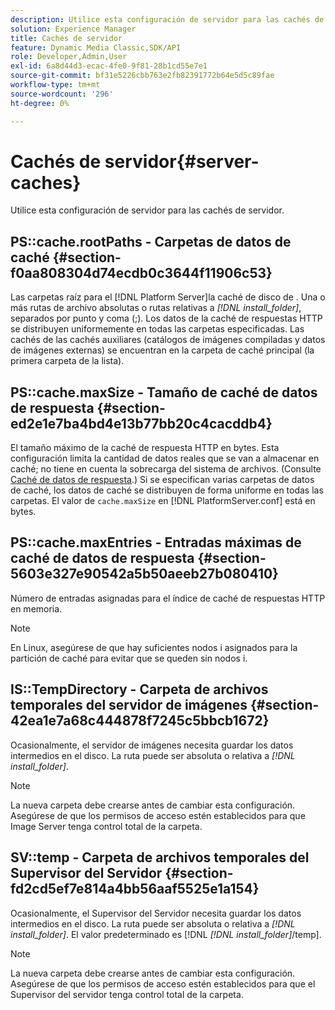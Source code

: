 ```yaml
---
description: Utilice esta configuración de servidor para las cachés de servidor.
solution: Experience Manager
title: Cachés de servidor
feature: Dynamic Media Classic,SDK/API
role: Developer,Admin,User
exl-id: 6a8d44d3-ecac-4fe0-9f81-28b1cd55e7e1
source-git-commit: bf31e5226cbb763e2fb82391772b64e5d5c89fae
workflow-type: tm+mt
source-wordcount: '296'
ht-degree: 0%

---
```


# Cachés de servidor{#server-caches}

Utilice esta configuración de servidor para las cachés de servidor.

## PS::cache.rootPaths - Carpetas de datos de caché {#section-f0aa808304d74ecdb0c3644f11906c53}

Las carpetas raíz para el [!DNL Platform Server]la caché de disco de . Una o más rutas de archivo absolutas o rutas relativas a *[!DNL install_folder]*, separados por punto y coma (;). Los datos de la caché de respuestas HTTP se distribuyen uniformemente en todas las carpetas especificadas. Las cachés de las cachés auxiliares (catálogos de imágenes compiladas y datos de imágenes externas) se encuentran en la carpeta de caché principal (la primera carpeta de la lista).

## PS::cache.maxSize - Tamaño de caché de datos de respuesta {#section-ed2e1e7ba4bd4e13b77bb20c4cacddb4}

El tamaño máximo de la caché de respuesta HTTP en bytes. Esta configuración limita la cantidad de datos reales que se van a almacenar en caché; no tiene en cuenta la sobrecarga del sistema de archivos. (Consulte [Caché de datos de respuesta](../../../../is-api/image-serving-api-ref/c-configuration-and-administration/c-data-caches/c-response-data-cache.md#concept-81ea996c242441f2a69f7e9d9b3a29ca).) Si se especifican varias carpetas de datos de caché, los datos de caché se distribuyen de forma uniforme en todas las carpetas. El valor de `cache.maxSize` en [!DNL PlatformServer.conf] está en bytes.

## PS::cache.maxEntries - Entradas máximas de caché de datos de respuesta {#section-5603e327e90542a5b50aeeb27b080410}

Número de entradas asignadas para el índice de caché de respuestas HTTP en memoria.

>[!NOTE]
>
>En Linux, asegúrese de que hay suficientes nodos i asignados para la partición de caché para evitar que se queden sin nodos i.

## IS::TempDirectory - Carpeta de archivos temporales del servidor de imágenes {#section-42ea1e7a68c444878f7245c5bbcb1672}

Ocasionalmente, el servidor de imágenes necesita guardar los datos intermedios en el disco. La ruta puede ser absoluta o relativa a *[!DNL install_folder]*.

>[!NOTE]
>
>La nueva carpeta debe crearse antes de cambiar esta configuración. Asegúrese de que los permisos de acceso estén establecidos para que Image Server tenga control total de la carpeta.

## SV::temp - Carpeta de archivos temporales del Supervisor del Servidor {#section-fd2cd5ef7e814a4bb56aaf5525e1a154}

Ocasionalmente, el Supervisor del Servidor necesita guardar los datos intermedios en el disco. La ruta puede ser absoluta o relativa a *[!DNL install_folder]*. El valor predeterminado es [!DNL  *[!DNL install_folder]*/temp].

>[!NOTE]
>
>La nueva carpeta debe crearse antes de cambiar esta configuración. Asegúrese de que los permisos de acceso estén establecidos para que el Supervisor del servidor tenga control total de la carpeta.
